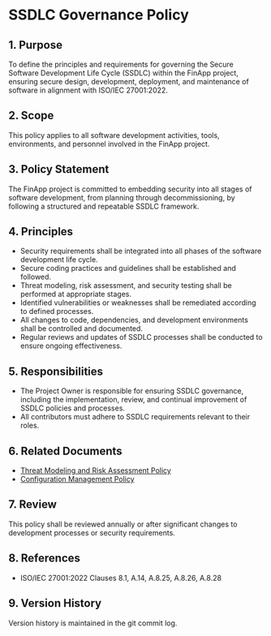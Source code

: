 # SSDLC Governance Policy

## 1. Purpose

To define the principles and requirements for governing the Secure Software Development Life Cycle (SSDLC) within the FinApp project, ensuring secure design, development, deployment, and maintenance of software in alignment with ISO/IEC 27001:2022.

## 2. Scope

This policy applies to all software development activities, tools, environments, and personnel involved in the FinApp project.

## 3. Policy Statement

The FinApp project is committed to embedding security into all stages of software development, from planning through decommissioning, by following a structured and repeatable SSDLC framework.

## 4. Principles

- Security requirements shall be integrated into all phases of the software development life cycle.
- Secure coding practices and guidelines shall be established and followed.
- Threat modeling, risk assessment, and security testing shall be performed at appropriate stages.
- Identified vulnerabilities or weaknesses shall be remediated according to defined processes.
- All changes to code, dependencies, and development environments shall be controlled and documented.
- Regular reviews and updates of SSDLC processes shall be conducted to ensure ongoing effectiveness.

## 5. Responsibilities

- The Project Owner is responsible for ensuring SSDLC governance, including the implementation, review, and continual improvement of SSDLC policies and processes.
- All contributors must adhere to SSDLC requirements relevant to their roles.

## 6. Related Documents

- [Threat Modeling and Risk Assessment Policy](./03%20Threat%20Modeling%20and%20Risk%20Assessment%20Policy)
- [Configuration Management Policy](./Configuration%20Management%20Policy.md)

## 7. Review

This policy shall be reviewed annually or after significant changes to development processes or security requirements.

## 8. References

- ISO/IEC 27001:2022 Clauses 8.1, A.14, A.8.25, A.8.26, A.8.28

## 9. Version History

Version history is maintained in the git commit log.
